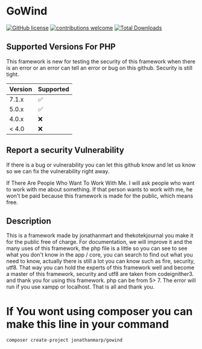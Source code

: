 # GoWind
[![GitHub license](https://img.shields.io/github/license/jonathanmarp/GoWind)](https://github.com/jonathanmarp/GoWind/blob/main/LICENSE)
[![contributions welcome](https://img.shields.io/badge/contributions-welcome-brightgreen.svg?style=flat)](https://github.com/jonathanmarp/GoWind)
[![Total Downloads](https://poser.pugx.org/jonathanmarp/GoWind/downloads)](//packagist.org/packages/jonathanmarp/GoWind)

## Supported Versions For PHP

This framework is new for testing the security of this framework when there is an error or an error can tell an error or bug on this github.
Security is still tight.

| Version | Supported          |
| ------- | ------------------ |
| 7.1.x   | :white_check_mark: |
| 5.0.x   | :white_check_mark: |
| 4.0.x   | :x:                |
| < 4.0   | :x:                |

## Report a security Vulnerability

If there is a bug or vulnerability you can let this github know and let us know so we can fix the vulnerability right away.

If There Are People Who Want To Work With Me. I will ask people who want to work with me about something. 
If that person wants to work with me, he won't be paid because this framework is made for the public, which means free.

## Description

This is a framework made by jonathanmart and thekotekjournal you make it for the public free of charge. For documentation, 
we will improve it and the many uses of this framework, the php file is a little so you can see to see what you don't know 
in the app / core, you can search to find out what you need to know, actually there is still a lot you can know such as fire, 
security, utf8. That way you can hold the experts of this framework well and become a master of this framework, security and 
utf8 are taken from codeignither3. and thank you for using this framework. php can be from 5> 7. The error will run if you 
use xampp or localhost. That is all and thank you.

# If You wont using composer you can make this line in your command

` composer create-project jonathanmarp/gowind `
